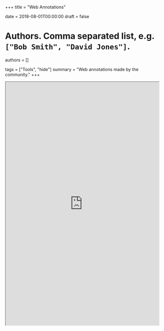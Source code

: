 +++
title = "Web Annotations"

date = 2018-08-01T00:00:00
draft = false

# Authors. Comma separated list, e.g. `["Bob Smith", "David Jones"]`.
authors = []

tags = ["Tools", "hide"]
summary = "Web annotations made by the community."
+++

<iframe src="https://hypothes.is/groups/a3ZVxWe8/laumn-2019" width = "100%" height = "800px"></iframe>
